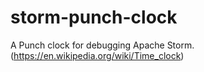 # storm-punch-clock
A Punch clock for debugging Apache Storm. (https://en.wikipedia.org/wiki/Time_clock)
